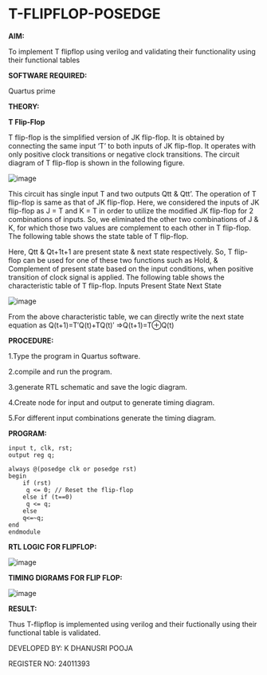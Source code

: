 # T-FLIPFLOP-POSEDGE

**AIM:**

To implement  T flipflop using verilog and validating their functionality using their functional tables

**SOFTWARE REQUIRED:**

Quartus prime

**THEORY:**

**T Flip-Flop**

T flip-flop is the simplified version of JK flip-flop. It is obtained by connecting the same input ‘T’ to both inputs of JK flip-flop. It operates with only positive clock transitions or negative clock transitions. The circuit diagram of T flip-flop is shown in the following figure.

![image](https://github.com/naavaneetha/T-FLIPFLOP-POSEDGE/assets/154305477/458a68fe-2d08-4a9d-ac4f-7ae0480ce0bd)

 
This circuit has single input T and two outputs Qtt & Qtt’. The operation of T flip-flop is same as that of JK flip-flop. Here, we considered the inputs of JK flip-flop as J = T and K = T in order to utilize the modified JK flip-flop for 2 combinations of inputs. So, we eliminated the other two combinations of J & K, for which those two values are complement to each other in T flip-flop. The following table shows the state table of T flip-flop.

Here, Qtt & Qt+1t+1 are present state & next state respectively. So, T flip-flop can be used for one of these two functions such as Hold, & Complement of present state based on the input conditions, when positive transition of clock signal is applied. The following table shows the characteristic table of T flip-flop. Inputs Present State Next State

![image](https://github.com/naavaneetha/T-FLIPFLOP-POSEDGE/assets/154305477/cdd7fb32-539f-4b66-bb8d-f305a153c886)

 
From the above characteristic table, we can directly write the next state equation as Q(t+1)=T′Q(t)+TQ(t)′ ⇒Q(t+1)=T⊕Q(t)

**PROCEDURE:**


1.Type the program in Quartus software.

2.compile and run the program.

3.generate RTL schematic and save the logic diagram.

4.Create node for input and output to generate timing diagram.

5.For different input combinations generate the timing diagram.


**PROGRAM:**

    input t, clk, rst;
    output reg q;

    always @(posedge clk or posedge rst) 
    begin
        if (rst)
         q <= 0; // Reset the flip-flop
        else if (t==0)
         q <= q; 
        else
        q<=~q;
    end
    endmodule



**RTL LOGIC FOR FLIPFLOP:**

![image](https://github.com/user-attachments/assets/a5a44048-6f71-4dd8-8588-5c053a0209c9)


**TIMING DIGRAMS FOR FLIP FLOP:**

![image](https://github.com/user-attachments/assets/3c9c6e26-49f3-497d-bf5a-2db72ff830e3)


**RESULT:**

Thus T-flipflop is implemented using verilog and their fuctionally using their functional table is validated.


DEVELOPED BY: K DHANUSRI POOJA

REGISTER NO: 24011393
